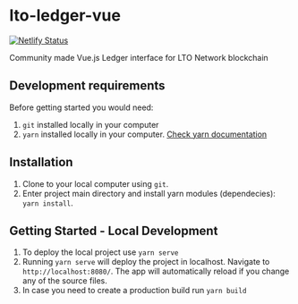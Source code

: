 # lto-ledger-vue

[![Netlify Status](https://api.netlify.com/api/v1/badges/9747b4cf-1d96-4576-9408-dc147505ce8a/deploy-status)](https://app.netlify.com/sites/lto-ledger-beta/deploys)

Community made Vue.js Ledger interface for LTO Network blockchain


## Development requirements

Before getting started you would need:
1. `git` installed locally in your computer
1. `yarn` installed locally in your computer.  [Check yarn documentation](https://yarnpkg.com/en/docs/install#debian-stable)

## Installation

1. Clone to your local computer using `git`.
1. Enter project main directory and install yarn modules (dependecies): `yarn install`.

## Getting Started - Local Development

1. To deploy the local project use `yarn serve`
1. Running `yarn serve` will deploy the project in localhost. Navigate to `http://localhost:8080/`. The app will automatically reload if you change any of the source files.
1. In case you need to create a production build run `yarn build`